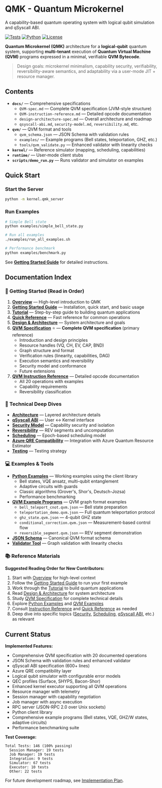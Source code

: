# QMK - Quantum Microkernel

A capability-based quantum operating system with logical qubit simulation and qSyscall ABI.

[![Tests](https://img.shields.io/badge/tests-146%20passing-brightgreen)](tests/)
[![Python](https://img.shields.io/badge/python-3.8%2B-blue)](https://www.python.org/)
[![License](https://img.shields.io/badge/license-MIT-blue)](LICENSE)

**Quantum Microkernel (QMK)** architecture for a **logical-qubit** quantum system,
supporting **multi-tenant** execution of **Quantum Virtual Machine (QVM)** programs expressed in a minimal,
verifiable **QVM Bytecode**.

> Design goals: microkernel minimalism, capability security, verifiability, reversibility-aware semantics,
> and adaptability via a user-mode JIT + resource manager.

## Contents
- **`docs/`** — Comprehensive specifications
  - `QVM-spec.md` — Complete QVM specification (JVM-style structure)
  - `QVM-instruction-reference.md` — Detailed opcode documentation
  - `design-architecture-spec.md` — Overall architecture and roadmap
  - `qsyscall-abi.md`, `security-model.md`, `reversibility.md`, etc.
- **`qvm/`** — QVM format and tools
  - `qvm_schema.json` — JSON Schema with validation rules
  - `examples/` — Example programs (Bell states, teleportation, GHZ, etc.)
  - `tools/qvm_validate.py` — Enhanced validator with linearity checks
- **`kernel/`** — Reference simulator (mapping, scheduling, capabilities)
- **`runtime/`** — User-mode client stubs
- **`scripts/demo_run.py`** — Runs validator and simulator on examples

## Quick Start

### Start the Server
```bash
python -m kernel.qmk_server
```

### Run Examples
```bash
# Simple Bell state
python examples/simple_bell_state.py

# Run all examples
./examples/run_all_examples.sh

# Performance benchmark
python examples/benchmark.py
```

See **[Getting Started Guide](docs/GETTING_STARTED.md)** for detailed instructions.

## Documentation Index

### 📖 Getting Started (Read in Order)

1. **[Overview](docs/overview.md)** — High-level introduction to QMK
2. **[Getting Started Guide](docs/GETTING_STARTED.md)** — Installation, quick start, and basic usage
3. **[Tutorial](docs/TUTORIAL.md)** — Step-by-step guide to building quantum applications
4. **[Quick Reference](docs/QUICK_REFERENCE.md)** — Fast reference for common operations
5. **[Design & Architecture](docs/design-architecture-spec.md)** — System architecture and goals
6. **[QVM Specification](docs/QVM-spec.md)** ⭐ — **Complete QVM specification** (primary reference)
   - Introduction and design principles
   - Resource handles (VQ, CH, EV, CAP, BND)
   - Graph structure and format
   - Verification rules (linearity, capabilities, DAG)
   - Execution semantics and reversibility
   - Security model and conformance
   - Future extensions
7. **[QVM Instruction Reference](docs/QVM-instruction-reference.md)** — Detailed opcode documentation
   - All 20 operations with examples
   - Capability requirements
   - Reversibility classification

### 🔧 Technical Deep Dives

- **[Architecture](docs/architecture.md)** — Layered architecture details
- **[qSyscall ABI](docs/qsyscall-abi.md)** — User ↔ Kernel interface
- **[Security Model](docs/security-model.md)** — Capability security and isolation
- **[Reversibility](docs/reversibility.md)** — REV segments and uncomputation
- **[Scheduling](docs/scheduling.md)** — Epoch-based scheduling model
- **[Azure QRE Compatibility](docs/AZURE_QRE_COMPATIBILITY.md)** — Integration with Azure Quantum Resource Estimator
- **[Testing](docs/testing.md)** — Testing strategy

### 💻 Examples & Tools

- **[Python Examples](examples/README.md)** — Working examples using the client library
  - Bell states, VQE ansatz, multi-qubit entanglement
  - Adaptive circuits with guards
  - Classic algorithms (Grover's, Shor's, Deutsch-Jozsa)
  - Performance benchmarking
- **[QVM Example Programs](qvm/examples/README.md)** — QVM graph format examples
  - `bell_teleport_cnot.qvm.json` — Bell state preparation
  - `teleportation_demo.qvm.json` — Full quantum teleportation protocol
  - `ghz_state.qvm.json` — 4-qubit GHZ state
  - `conditional_correction.qvm.json` — Measurement-based control flow
  - `reversible_segment.qvm.json` — REV segment demonstration
- **[JSON Schema](qvm/qvm_schema.json)** — Canonical QVM format schema
- **[Validator Tool](qvm/tools/qvm_validate.py)** — Graph validation with linearity checks

### 📚 Reference Materials

**Suggested Reading Order for New Contributors:**
1. Start with [Overview](docs/overview.md) for high-level context
2. Follow the [Getting Started Guide](docs/GETTING_STARTED.md) to run your first example
3. Work through the [Tutorial](docs/TUTORIAL.md) to build quantum applications
4. Read [Design & Architecture](docs/design-architecture-spec.md) for system architecture
5. Study [QVM Specification](docs/QVM-spec.md) for complete technical details
6. Explore [Python Examples](examples/README.md) and [QVM Examples](qvm/examples/README.md)
7. Consult [Instruction Reference](docs/QVM-instruction-reference.md) and [Quick Reference](docs/QUICK_REFERENCE.md) as needed
8. Deep dive into specific topics ([Security](docs/security-model.md), [Scheduling](docs/scheduling.md), [qSyscall ABI](docs/qsyscall-abi.md), etc.) as relevant

## Current Status

**Implemented Features:**
- Comprehensive QVM specification with 20 documented operations
- JSON Schema with validation rules and enhanced validator
- qSyscall ABI specification (600+ lines)
- Azure QRE compatibility layer
- Logical qubit simulator with configurable error models
- QEC profiles (Surface, SHYPS, Bacon-Shor)
- Enhanced kernel executor supporting all QVM operations
- Resource manager with telemetry
- Session manager with capability negotiation
- Job manager with async execution
- RPC server (JSON-RPC 2.0 over Unix sockets)
- Python client library
- Comprehensive example programs (Bell states, VQE, GHZ/W states, adaptive circuits)
- Performance benchmarking suite

**Test Coverage:**
```
Total Tests: 146 (100% passing)
  Session Manager: 19 tests
  Job Manager: 19 tests
  Integration: 9 tests
  Simulator: 67 tests
  Executor: 10 tests
  Other: 22 tests
```

For future development roadmap, see [Implementation Plan](docs/IMPLEMENTATION_PLAN.md).
